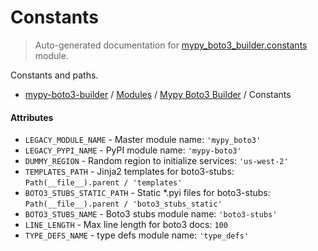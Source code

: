 # Constants

> Auto-generated documentation for [mypy_boto3_builder.constants](https://github.com/vemel/mypy_boto3_builder/blob/master/mypy_boto3_builder/constants.py) module.

Constants and paths.

- [mypy-boto3-builder](../README.md#mypy_boto3_builder) / [Modules](../MODULES.md#mypy-boto3-builder-modules) / [Mypy Boto3 Builder](index.md#mypy-boto3-builder) / Constants

#### Attributes

- `LEGACY_MODULE_NAME` - Master module name: `'mypy_boto3'`
- `LEGACY_PYPI_NAME` - PyPI module name: `'mypy-boto3'`
- `DUMMY_REGION` - Random region to initialize services: `'us-west-2'`
- `TEMPLATES_PATH` - Jinja2 templates for boto3-stubs: `Path(__file__).parent / 'templates'`
- `BOTO3_STUBS_STATIC_PATH` - Static *.pyi files for boto3-stubs: `Path(__file__).parent / 'boto3_stubs_static'`
- `BOTO3_STUBS_NAME` - Boto3 stubs module name: `'boto3-stubs'`
- `LINE_LENGTH` - Max line length for boto3 docs: `100`
- `TYPE_DEFS_NAME` - type defs module name: `'type_defs'`
